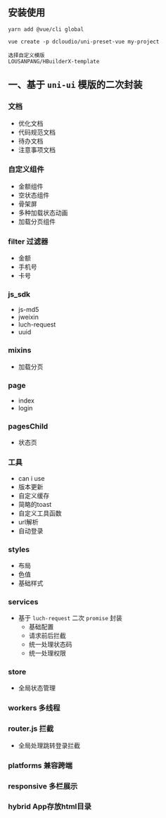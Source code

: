 ## 安装使用
```
yarn add @vue/cli global

vue create -p dcloudio/uni-preset-vue my-project

选择自定义模版
LOUSANPANG/HBuilderX-template
```

## 一、基于 `uni-ui` 模版的二次封装
### 文档
- 优化文档
- 代码规范文档
- 待办文档
- 注意事项文档
### 自定义组件
- 金额组件
- 空状态组件
- 骨架屏
- 多种加载状态动画
- 加载分页组件
### filter 过滤器
- 金额
- 手机号
- 卡号
### js_sdk
- js-md5
- jweixin
- luch-request
- uuid
### mixins
- 加载分页
### page
- index
- login
### pagesChild
- 状态页
### 工具
- can i use
- 版本更新
- 自定义缓存
- 简略的toast
- 自定义工具函数
- url解析
- 自动登录
### styles
- 布局
- 色值
- 基础样式
### services
- 基于 `luch-request` 二次 `promise` 封装
	* 基础配置
	* 请求前后拦截
	* 统一处理状态码
	* 统一处理权限
### store
- 全局状态管理
### workers 多线程
### router.js 拦截
- 全局处理跳转登录拦截
### platforms 兼容跨端
### responsive 多栏展示
### hybrid App存放html目录
